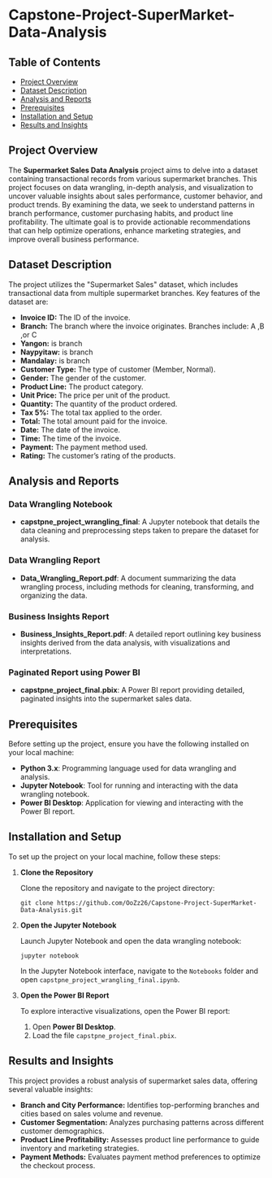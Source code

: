 # Capstone-Project-SuperMarket-Data-Analysis

## Table of Contents
- [Project Overview](#project-overview)
- [Dataset Description](#dataset-description)
- [Analysis and Reports](#analysis-and-reports)
- [Prerequisites](#prerequisites)
- [Installation and Setup](#installation-and-setup)
- [Results and Insights](#results-and-insights)

## Project Overview

The **Supermarket Sales Data Analysis** project aims to delve into a dataset containing transactional records from various supermarket branches. This project focuses on data wrangling, in-depth analysis, and visualization to uncover valuable insights about sales performance, customer behavior, and product trends. By examining the data, we seek to understand patterns in branch performance, customer purchasing habits, and product line profitability. The ultimate goal is to provide actionable recommendations that can help optimize operations, enhance marketing strategies, and improve overall business performance.

## Dataset Description

The project utilizes the "Supermarket Sales" dataset, which includes transactional data from multiple supermarket branches. Key features of the dataset are:

- **Invoice ID:** The ID of the invoice.
- **Branch:** The branch where the invoice originates. Branches include: A ,B ,or C
- **Yangon:** is branch
- **Naypyitaw:** is branch
- **Mandalay:** is branch
- **Customer Type:** The type of customer (Member, Normal).
- **Gender:** The gender of the customer.
- **Product Line:** The product category.
- **Unit Price:** The price per unit of the product.
- **Quantity:** The quantity of the product ordered.
- **Tax 5%:** The total tax applied to the order.
- **Total:** The total amount paid for the invoice.
- **Date:** The date of the invoice.
- **Time:** The time of the invoice.
- **Payment:** The payment method used.
- **Rating:** The customer’s rating of the products.

## Analysis and Reports

### Data Wrangling Notebook

- **capstpne_project_wrangling_final**: A Jupyter notebook that details the data cleaning and preprocessing steps taken to prepare the dataset for analysis.

### Data Wrangling Report

- **Data_Wrangling_Report.pdf**: A document summarizing the data wrangling process, including methods for cleaning, transforming, and organizing the data.

### Business Insights Report

- **Business_Insights_Report.pdf**: A detailed report outlining key business insights derived from the data analysis, with visualizations and interpretations.

### Paginated Report using Power BI

- **capstpne_project_final.pbix**: A Power BI report providing detailed, paginated insights into the supermarket sales data.

## Prerequisites

Before setting up the project, ensure you have the following installed on your local machine:

- **Python 3.x**: Programming language used for data wrangling and analysis.
- **Jupyter Notebook**: Tool for running and interacting with the data wrangling notebook.
- **Power BI Desktop**: Application for viewing and interacting with the Power BI report.

## Installation and Setup

To set up the project on your local machine, follow these steps:

1. **Clone the Repository**

   Clone the repository and navigate to the project directory:

   ``` 
   git clone https://github.com/OoZz26/Capstone-Project-SuperMarket-Data-Analysis.git
   ```

2. **Open the Jupyter Notebook**

   Launch Jupyter Notebook and open the data wrangling notebook:

   ```
   jupyter notebook
   ```

   In the Jupyter Notebook interface, navigate to the `Notebooks` folder and open `capstpne_project_wrangling_final.ipynb`.

3. **Open the Power BI Report**

   To explore interactive visualizations, open the Power BI report:

   1. Open **Power BI Desktop**.
   2. Load the file `capstpne_project_final.pbix`.

## Results and Insights

This project provides a robust analysis of supermarket sales data, offering several valuable insights:

- **Branch and City Performance:** Identifies top-performing branches and cities based on sales volume and revenue.
- **Customer Segmentation:** Analyzes purchasing patterns across different customer demographics.
- **Product Line Profitability:** Assesses product line performance to guide inventory and marketing strategies.
- **Payment Methods:** Evaluates payment method preferences to optimize the checkout process.
